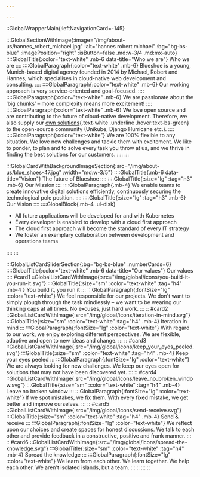 ```yaml
---

---
```

::GlobalWrapperMain{:leftNavigationCard=-145}

:::GlobalSectionWithImage{:image="/img/about-us/hannes_robert_michael.jpg" :alt="hannes robert michael" :bg="bg-bs-blue" :imagePosition="right" :isButton=false .md:w-3/4 .md:mx-auto}
::::GlobalTitle{:color="text-white" .mb-6 data-title="Who we are"}
Who we are
::::
::::GlobalParagraph{:color="text-white" .mb-6}
Blueshoe is a young, Munich-based digital agency founded in 2014 by Michael, Robert and Hannes, which specialises in cloud-native web development and consulting.
::::
::::GlobalParagraph{:color="text-white" .mb-6}
Our working approach is very service-oriented and goal-focused.
::::
::::GlobalParagraph{:color="text-white" .mb-6}
We are passionate about the ‘big chunks’ – more complexity means more excitement!
::::
::::GlobalParagraph{:color="text-white" .mb-6}
We love open source and are contributing to the future of cloud-native development. Therefore, we also supply our [own solutions](/products){.text-white .underline .hover:text-bs-green} to the open-source community (Unikube, Django Hurricane etc.).
::::
::::GlobalParagraph{:color="text-white"}
We are 100% flexible to any situation. We love new challenges and tackle them with excitement. We like to ponder, to plan and to solve every task you throw at us, and we thrive in finding the best solutions for our customers.
::::
:::

:::GlobalCardWithBackgroundImageSection{:src="/img/about-us/blue_shoes-47.jpg" :width="md:w-3/5"}
::::GlobalTitle{.mb-6 data-title="Vision"}
The future of Blueshoe
::::
::::GlobalTitle{:size="lg" :tag="h3" .mb-6}
Our Mission
::::
::::GlobalParagraph{.mb-4}
We enable teams to create innovative digital solutions efficiently, continuously securing the technological pole position.
::::
::::GlobalTitle{:size="lg" :tag="h3" .mb-6}
Our Vision
::::
::::GlobalBlock{.mb-4 .ul-disk}
- All future applications will be developed for and with Kubernetes
- Every developer is enabled to develop with a cloud first approach
- The cloud first approach will become the standard of every IT strategy
- We foster an exemplary collaboration between development and operations teams

::::
:::

:::GlobalListCardSliderSection{:bg="bg-bs-blue" :numberCards=6}
::::GlobalTitle{:color="text-white" .mb-6 data-title="Our values"}
Our values
::::
#card1
::GlobalListCardWithImage{:src="/img/global/icons/you-build-it-you-run-it.svg"}
:::GlobalTitle{:size="sm" :color="text-white" :tag="h4" .mb-4 }
You build it, you run it
:::
:::GlobalParagraph{:fontSize="lg"  :color="text-white"}
We feel responsible for our projects. We don't want to simply plough through the task mindlessly – we want to be wearing our thinking caps at all times. No excuses, just hard work.
:::
::
#card2
::GlobalListCardWithImage{:src="/img/global/icons/iteration-in-mind.svg"}
:::GlobalTitle{:size="sm" :color="text-white" :tag="h4" .mb-4}
Iteration in mind
:::
:::GlobalParagraph{:fontSize="lg"  :color="text-white"}
With regard to our work, we enjoy exploring different perspectives. We are flexible, adaptive and open to new ideas and change.
:::
::
#card3
::GlobalListCardWithImage{:src="/img/global/icons/keep_your_eyes_peeled.svg"}
:::GlobalTitle{:size="sm" :color="text-white" :tag="h4" .mb-4}
Keep your eyes peeled
:::
:::GlobalParagraph{:fontSize="lg"  :color="text-white"}
We are always looking for new challenges. We keep our eyes open for solutions that may not have been discovered yet.
:::
::
#card4
::GlobalListCardWithImage{:src="/img/global/icons/leave_no_broken_window.svg"}
:::GlobalTitle{:size="sm" :color="text-white" :tag="h4" .mb-4}
Leave no broken window
:::
:::GlobalParagraph{:fontSize="lg"  :color="text-white"}
If we spot mistakes, we fix them. With every fixed mistake, we get better and improve ourselves.
:::
::
#card5
::GlobalListCardWithImage{:src="/img/global/icons/send-receive.svg"}
:::GlobalTitle{:size="sm" :color="text-white" :tag="h4" .mb-4}
Send & receive
:::
:::GlobalParagraph{:fontSize="lg"  :color="text-white"}
We reflect upon our choices and create spaces for honest discussions. We talk to each other and provide feedback in a constructive, positive and frank manner.
:::
::
#card6
::GlobalListCardWithImage{:src="/img/global/icons/spread-the-knowledge.svg"}
:::GlobalTitle{:size="sm" :color="text-white" :tag="h4" .mb-4}
Spread the knowledge
:::
:::GlobalParagraph{:fontSize="lg"  :color="text-white"}
We learn from each other. We learn together. We help each other. We aren't isolated islands, but a team.
:::
::
:::
::